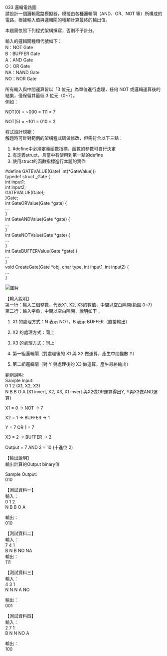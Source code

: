033 邏輯電路圖  
請設計一個邏輯電路模擬器，模擬由各種邏輯閘（AND、OR、NOT 等）所構成的電路，根據輸入值與邏輯閘的種類計算最終的輸出值。  
  
本題需依照下列程式架構撰寫，否則不予計分。  
  
輸入的邏輯閘種類代號如下：  
N：NOT Gate  
B：BUFFER Gate  
A：AND Gate  
O：OR Gate  
NA：NAND Gate  
NO：NOR Gate  
  
所有輸入與中間運算皆以「3 位元」為單位進行處理，任何 NOT 或邏輯運算後的結果，僅保留其最低 3 位元（0~7）。  
例如：  
  
NOT(0) = ~000 = 111 = 7  
  
NOT(5) = ~101 = 010 = 2  
  
程式設計規範：  
解題時可針對範例的架構程式碼做修改，但需符合以下三點：  
1. #define中必須定義函數指標，函數的參數可自行決定  
2. 有定義struct，且當中有使用到第一點的define  
3. 使用struct的函數指標進行本題的實作  
  
#define GATEVALUE(Gate) int(*GateValue)()  
typedef struct _Gate {  
int input1;  
int input2;  
GATEVALUE(Gate);  
}Gate;  
int GateORValue(Gate *gate) {  
...  
}  
int GateANDValue(Gate *gate) {  
...  
}  
int GateNOTValue(Gate *gate) {  
...  
}  
int GateBUFFERValue(Gate *gate) {  
...  
}  
void CreateGate(Gate *obj, char type, int input1, int input2) {  
...  
}  
  
![圖片](https://edu.filexl.com/uploads/curcuit-diagram.png)
  
【輸入說明】  
第一行：輸入三個整數，代表X1, X2, X3的數值，中間以空白隔開(範圍:0~7)  
第二行：輸入字串，中間以空白隔開，說明如下：  
1. X1 的處理方式：N 表示 NOT，B 表示 BUFFER（直接輸出）  
  
2. X2 的處理方式：同上  
  
3. X3 的處理方式：同上  
  
4. 第一組邏輯閘（對處理後的 X1 與 X2 做運算，產生中間變數 Y）  
  
5. 第二組邏輯閘（對 Y 與處理後的 X3 做運算，產生最終輸出）  
  
範例說明:  
Sample Input:  
0 1 2 (X1, X2, X3)  
N B B O A (X1 invert, X2, X3, X1 invert 與X2做OR運算得出Y, Y與X3做AND運算)  
  
X1 = 0 → NOT → 7  
  
X2 = 1 → BUFFER → 1  
  
Y = 7 OR 1 = 7  
  
X3 = 2 → BUFFER → 2  
  
Output = 7 AND 2 = 10 (十進位 2)  
  
【輸出說明】  
輸出計算的Output binary值  
  
Sample Output:  
010  
  
【測試資料一】  
輸入：  
0 1 2  
N B B O A  
  
輸出：  
010  
  
【測試資料二】  
輸入：  
7 4 1  
B N B NO NA  
輸出：  
111  
  
【測試資料三】  
輸入：  
4 3 1  
N N N A NO  
  
輸出：  
001  
  
【測試資料四】  
輸入：  
2 7 1  
B N N NO A  
  
輸出：  
100  
